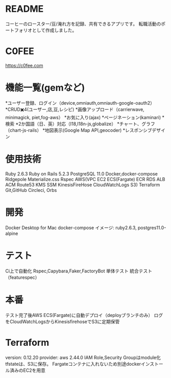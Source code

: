 # README

コーヒーのロースター/豆/淹れ方を記録、共有できるアプリです。
転職活動のポートフォリオとして作成しました。

# C0FEE
https://c0fee.com

# 機能一覧(gemなど)
*ユーザー登録、ログイン（device,omniauth,omniauth-google-oauth2）
*CRUD✖️4(ユーザー,店,豆,レシピ)
*画像アップロード（carrierwave, minimagick, piet,fog-aws）
*お気に入り(ajax)
*ページネーション(kaminari)
*検索
*2か国語（日、英）対応（I18,I18n-js,globalize）
*チャート、グラフ（chart-js-rails）
*地図表示(Google Map API,geocoder)
*レスポンシブデザイン

# 使用技術
Ruby 2.6.3
Ruby on Rails 5.2.3
PostgreSQL 11.0
Docker,docker-compose
Ridgepole
Materialize.css
Rspec
AWS(VPC EC2 ECS(Fargate) ECR RDS ALB ACM Route53 KMS SSM KinesisFireHose CloudWatchLogs S3)
Terraform
Git,GitHub
Circleci, Orbs

# 開発
Docker Desktop for Mac
docker-compose
イメージ: ruby2.6.3, postgres11.0-alpine

# テスト
Ci上で自動化
Rspec,Capybara,Faker,FactoryBot
単体テスト
統合テスト（featurespec）

# 本番
テスト完了後AWS ECS(Fargate)に自動デプロイ（deployブランチのみ）
ログをCloudWatchLogsからKinesisfirehoseでS3に定期保管

# Terraform
version: 0.12.20
provider: aws 2.44.0
IAM Role,Security Groupはmodule化
tfstateは、S3に保存。
Fargateコンテナに入れないため別途dockerインストール済みのEC2を用意
